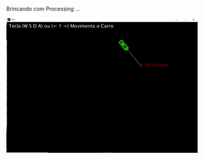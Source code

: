 Brincando com Processing ...

![Game Car](https://github.com/AchcarLucas/Engenharia-F-sica-USP-/blob/master/Processing%20Code/Car/car_readme.png)
